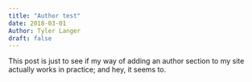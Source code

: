 ```yaml
---
title: "Author test"
date: 2018-03-01
Author: Tyler Langer
draft: false
---
```

This post is just to see if my way of adding an author section to my site actually works in practice; and hey, it seems to.